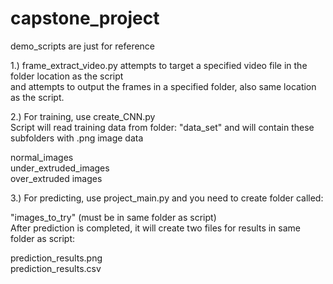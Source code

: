 # capstone_project

demo_scripts are just for reference

1.) frame_extract_video.py attempts to target a specified video file in the folder location as the script <br />
and attempts to output the frames in a specified folder, also same location as the script.

2.) For training, use create_CNN.py <br />
Script will read training data from folder: "data_set" and will contain these subfolders with .png image data

normal_images <br />
under_extruded_images <br /> 
over_extruded images <br />

3.) For predicting, use project_main.py and you need to create folder called: <br />

"images_to_try" (must be in same folder as script) <br />
After prediction is completed, it will create two files for results in same folder as script: <br />

prediction_results.png <br />
prediction_results.csv



